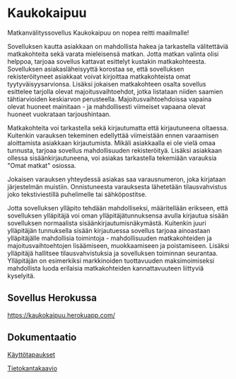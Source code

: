 # Kaukokaipuu

Matkanvälityssovellus Kaukokaipuu on nopea reitti maailmalle! 

Sovelluksen kautta asiakkaan on mahdollista hakea ja tarkastella välitettäviä matkakohteita sekä varata mieleisensä matkan. Jotta matkan valinta olisi helppoa, tarjoaa sovellus kattavat esittelyt kustakin matkakohteesta. Sovelluksen asiakasläheisyyttä korostaa se, että sovelluksen rekisteröityneet asiakkaat voivat kirjoittaa matkakohteista omat tyytyväisyysarvionsa. Lisäksi jokaisen matkakohteen osalta sovellus esittelee tarjolla olevat majoitusvaihtoehdot, jotka listataan niiden saamien tähtiarvioiden keskiarvon perusteella. Majoitusvaihtoehdoissa vapaina olevat huoneet mainitaan - ja mahdollisesti viimeiset vapaana olevat huoneet vuokrataan tarjoushintaan.

Matkakohteita voi tarkastella sekä kirjautumatta että kirjautuneena oltaessa. Kuitenkin varauksen tekeminen edellyttää viimeistään ennen varaamisen aloittamista asiakkaan kirjautumista. Mikäli asiakkaalla ei ole vielä omaa tunnusta, tarjoaa sovellus mahdollisuuden rekisteröityä. Lisäksi asiakkaan ollessa sisäänkirjautuneena, voi asiakas tarkastella tekemiään varauksia "Omat matkat" osiossa.

Jokaisen varauksen yhteydessä asiakas saa varausnumeron, joka kirjataan järjestelmän muistiin. Onnistuneesta varauksesta lähetetään tilausvahvistus joko tekstiviestillä puhelimelle tai sähköpostitse.

Jotta sovelluksen ylläpito tehdään mahdolliseksi, määritellään erikseen, että sovelluksen ylläpitäjä voi oman ylläpitäjätunnuksensa avulla kirjautua sisään sovelluksen normaalista sisäänkirjautumisnäkymästä. Kuitenkin juuri ylläpitäjän tunnuksella sisään kirjautuessa sovellus tarjoaa ainoastaan ylläpitäjälle mahdollisia toimintoja - mahdollisuuden matkakohteiden ja majoitusvaihtoehtojen lisäämiseen, muokkaamiseen ja poistamiseen. Lisäksi ylläpitäjä hallitsee tilausvahvistuksia ja sovelluksen toiminnan seurantaa. Ylläpitäjän on esimerkiksi markkinoiden tuottavuuden maksimoimiseksi mahdollista luoda erilaisia matkakohteiden kannattavuuteen liittyviä kyselyitä.

## Sovellus Herokussa
https://kaukokaipuu.herokuapp.com/

## Dokumentaatio

[Käyttötapaukset]()

[Tietokantakaavio]()
